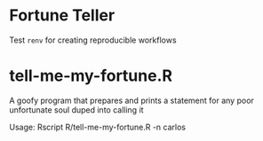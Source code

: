 # Fortune Teller

Test `renv` for creating reproducible workflows

# tell-me-my-fortune.R

A goofy program that prepares and prints a statement for any poor
unfortunate soul duped into calling it

Usage:
     Rscript R/tell-me-my-fortune.R -n carlos
